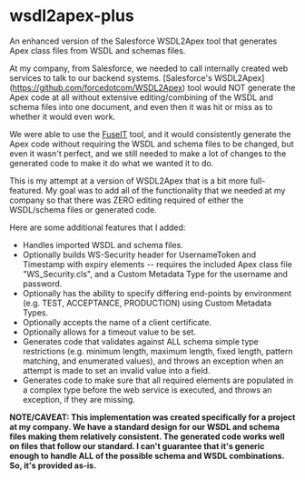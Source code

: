 # wsdl2apex-plus
An enhanced version of the Salesforce WSDL2Apex tool that generates Apex class files from WSDL and schemas files.

At my company, from Salesforce, we needed to call internally created web services to talk to our backend systems.  [Salesforce's WSDL2Apex] (https://github.com/forcedotcom/WSDL2Apex) tool would NOT generate the Apex code at all without extensive editing/combining of the WSDL and schema files into one document, and even then it was hit or miss as to whether it would even work. 

We were able to use the [FuseIT](http://www.fuseit.com/products/fuseit-sfdc-explorer/) tool, and it would consistently generate the Apex code without requiring the WSDL and schema files to be changed, but even it wasn't perfect, and we still needed to make a lot of changes to the generated code to make it do what we wanted it to do.

This is my attempt at a version of WSDL2Apex that is a bit more full-featured.  My goal was to add all of the functionality that we needed at my company so that there was ZERO editing required of either the WSDL/schema files or generated code.  

Here are some additional features that I added:

- Handles imported WSDL and schema files.
- Optionally builds WS-Security header for UsernameToken and Timestamp with expiry elements -- requires the included Apex class file "WS_Security.cls", and a Custom Metadata Type for the username and password.
- Optionally has the ability to specify differing end-points by environment (e.g. TEST, ACCEPTANCE, PRODUCTION) using Custom Metadata Types. 
- Optionally accepts the name of a client certificate.
- Optionally allows for a timeout value to be set.
- Generates code that validates against ALL schema simple type restrictions (e.g. minimum length, maximum length, fixed length, pattern matching, and enumerated values), and throws an exception when an attempt is made to set an invalid value into a field.
- Generates code to make sure that all required elements are populated in a complex type before the web service is executed, and throws an exception, if they are missing.

**NOTE/CAVEAT: This implementation was created specifically for a project at my company.    We have a standard design for our WSDL and schema files making them relatively consistent.  The generated code works well on files that follow our standard.  I can't guarantee that it's generic enough to handle ALL of the possible schema and WSDL combinations.  So, it's provided as-is.**
